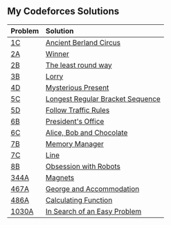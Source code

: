 ## My Codeforces Solutions
| Problem | Solution |
|:--|:--|
| [1C](https://codeforces.com/problemset/problem/1/C) | [Ancient Berland Circus](src/1C.cpp) |
| [2A](https://codeforces.com/problemset/problem/2/A) | [Winner](src/2A.cpp) |
| [2B](https://codeforces.com/problemset/problem/2/B) | [The least round way](src/2B.cpp) |
| [3B](https://codeforces.com/problemset/problem/3/B) | [Lorry](src/3B.cpp) |
| [4D](https://codeforces.com/problemset/problem/4/D) | [Mysterious Present](src/4D.cpp) |
| [5C](https://codeforces.com/problemset/problem/5/C) | [Longest Regular Bracket Sequence](src/5C.cpp) |
| [5D](https://codeforces.com/problemset/problem/5/D) | [Follow Traffic Rules](src/5D.cpp) |
| [6B](https://codeforces.com/problemset/problem/6/B) | [President's Office](src/6B.cpp) |
| [6C](https://codeforces.com/problemset/problem/6/C) | [Alice, Bob and Chocolate](src/6C.cpp) |
| [7B](https://codeforces.com/problemset/problem/7/B) | [Memory Manager](src/7B.cpp) |
| [7C](https://codeforces.com/problemset/problem/7/C) | [Line](src/7C.cpp) |
| [8B](https://codeforces.com/problemset/problem/8/B) | [Obsession with Robots](src/8B.cpp) |
| [344A](https://codeforces.com/problemset/problem/344/A) | [Magnets](src/344A.cpp) |
| [467A](https://codeforces.com/problemset/problem/467/A) | [George and Accommodation](src/467A.cpp) |
| [486A](https://codeforces.com/problemset/problem/486/A) | [Calculating Function](src/486A.cpp) |
| [1030A](https://codeforces.com/problemset/problem/1030/A) | [In Search of an Easy Problem](src/1030A.cpp) |

